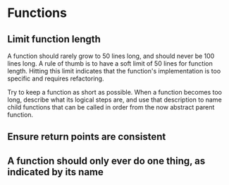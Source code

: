 # Functions

## Limit function length

A function should rarely grow to 50 lines long, and should never be 100 lines long. A rule of thumb is to have a soft limit of 50 lines for function length. Hitting this limit indicates that the function's implementation is too specific and requires refactoring.

Try to keep a function as short as possible. When a function becomes too long, describe what its logical steps are, and use that description to name child functions that can be called in order from the now abstract parent function.

## Ensure return points are consistent

## A function should only ever do one thing, as indicated by its name
